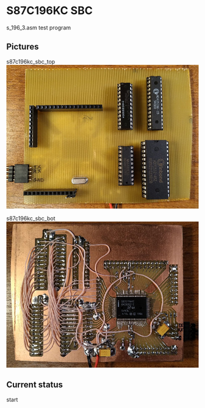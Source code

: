
S87C196KC SBC
==========
s_196_3.asm test program

## Pictures

s87c196kc_sbc_top  
![s87c196kc_sbc_top ](/s87c196kc_sbc_top.jpg)

s87c196kc_sbc_bot   
![s87c196kc_sbc_bot](/s87c196kc_sbc_bot.jpg)

## Current status

start
